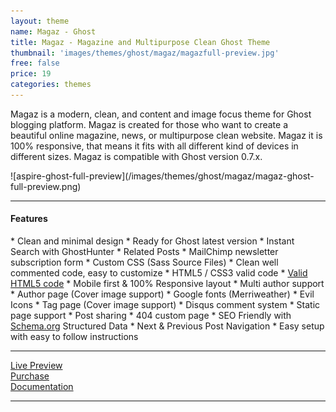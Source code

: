```yaml
---
layout: theme
name: Magaz - Ghost
title: Magaz - Magazine and Multipurpose Clean Ghost Theme
thumbnail: 'images/themes/ghost/magaz/magazfull-preview.jpg'
free: false
price: 19
categories: themes
---
```


Magaz is a modern, clean, and content and image focus theme for Ghost blogging platform. Magaz is created for those who want to create a beautiful online magazine, news, or multipurpose clean website. Magaz it is 100% responsive, that means it fits with all different kind of devices in different sizes. Magaz is compatible with Ghost version 0.7.x.

<div class="darker-bg-image-wrap" markdown='1'>
  ![aspire-ghost-full-preview](/images/themes/ghost/magaz/magaz-ghost-full-preview.png)
</div>

---

#### Features

<div class="check-list" markdown='1'>
  * Clean and minimal design
  * Ready for Ghost latest version
  * Instant Search with GhostHunter
  * Related Posts
  * MailChimp newsletter subscription form
  * Custom CSS (Sass Source Files)
  * Clean well commented code, easy to customize
  * HTML5 / CSS3 valid code
  * <a href="https://validator.w3.org/nu/?doc=http%3A%2F%2Fmagaz.aspirethemes.com%2F">Valid HTML5 code<a/>
  * Mobile first &amp; 100% Responsive layout
  * Multi author support
  * Author page (Cover image support)
  * Google fonts (Merriweather)
  * Evil Icons
  * Tag page (Cover image support)
  * Disqus comment system
  * Static page support
  * Post sharing
  * 404 custom page
  * SEO Friendly with <a href="http://Schema.org">Schema.org</a> Structured Data
  * Next &amp; Previous Post Navigation
  * Easy setup with easy to follow instructions
</div>

---

<div class="row">
  <div class="column medium-4 large-4">
    <a class="button button--large button--expand" href="http://magaz.aspirethemes.com/" target="_blank">Live Preview</a>
  </div>
  <div class="column medium-4 large-4">
    <a class="button button--expand button--large button--success" href="http://themeforest.net/item/magaz-magazine-and-multipurpose-clean-ghost-theme/14907507" target="_blank">Purchase</a>
  </div>
  <div class="column medium-4 large-4">
    <a class="button button--large button--expand" href="http://aspirethemes.com/docs/magaz-ghost.html" target="_blank">Documentation</a>
  </div>
</div>

---